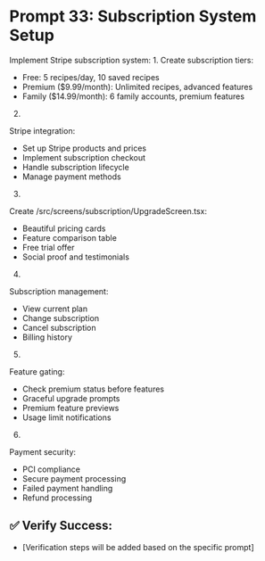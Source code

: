 # Prompt 33: Subscription System Setup

Implement Stripe subscription system:
1.
Create subscription tiers:
 - Free: 5 recipes/day, 10 saved recipes
 - Premium ($9.99/month): Unlimited recipes, advanced features
 - Family ($14.99/month): 6 family accounts, premium features
2.
Stripe integration:
 - Set up Stripe products and prices
 - Implement subscription checkout
 - Handle subscription lifecycle
 - Manage payment methods
3.
Create /src/screens/subscription/UpgradeScreen.tsx:
 - Beautiful pricing cards
 - Feature comparison table
 - Free trial offer
 - Social proof and testimonials
4.
Subscription management:
 - View current plan
 - Change subscription
 - Cancel subscription
 - Billing history
5.
Feature gating:
 - Check premium status before features
 - Graceful upgrade prompts
 - Premium feature previews
 - Usage limit notifications
6.
Payment security:
 - PCI compliance
 - Secure payment processing
 - Failed payment handling
 - Refund processing

## ✅ Verify Success:
- [Verification steps will be added based on the specific prompt]
